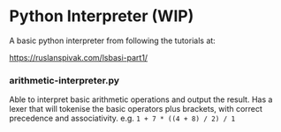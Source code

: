 # Python Interpreter (WIP)

A basic python interpreter from following the tutorials at:

https://ruslanspivak.com/lsbasi-part1/

### arithmetic-interpreter.py

Able to interpret basic arithmetic operations and output the result. Has a lexer that will tokenise the basic operators plus brackets, with correct precedence and associativity. e.g. `1 + 7 * ((4 + 8) / 2) / 1`
